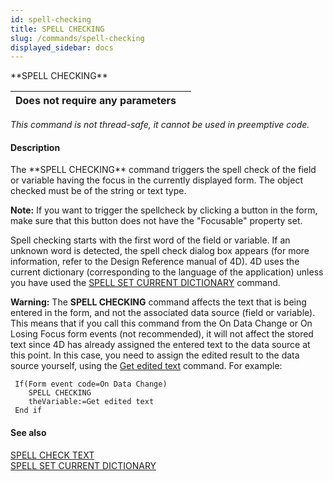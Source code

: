 ```yaml
---
id: spell-checking
title: SPELL CHECKING
slug: /commands/spell-checking
displayed_sidebar: docs
---
```


<!--REF #_command_.SPELL CHECKING.Syntax-->**SPELL CHECKING**<!-- END REF-->
<!--REF #_command_.SPELL CHECKING.Params-->
| Does not require any parameters |  |
| --- | --- |

<!-- END REF-->

*This command is not thread-safe, it cannot be used in preemptive code.*


#### Description 

<!--REF #_command_.SPELL CHECKING.Summary-->The **SPELL CHECKING** command triggers the spell check of the field or variable having the focus in the currently displayed form.<!-- END REF--> The object checked must be of the string or text type.

**Note:** If you want to trigger the spellcheck by clicking a button in the form, make sure that this button does not have the "Focusable" property set.

Spell checking starts with the first word of the field or variable. If an unknown word is detected, the spell check dialog box appears (for more information, refer to the Design Reference manual of 4D). 4D uses the current dictionary (corresponding to the language of the application) unless you have used the [SPELL SET CURRENT DICTIONARY](spell-set-current-dictionary.md) command.

**Warning:** The **SPELL CHECKING** command affects the text that is being entered in the form, and not the associated data source (field or variable). This means that if you call this command from the On Data Change or On Losing Focus form events (not recommended), it will not affect the stored text since 4D has already assigned the entered text to the data source at this point. In this case, you need to assign the edited result to the data source yourself, using the [Get edited text](get-edited-text.md) command. For example:  

```4d
 If(Form event code=On Data Change)
    SPELL CHECKING
    theVariable:=Get edited text
 End if
```

#### See also 

[SPELL CHECK TEXT](spell-check-text.md)  
[SPELL SET CURRENT DICTIONARY](spell-set-current-dictionary.md)  